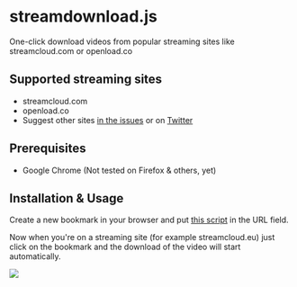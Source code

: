 # streamdownload.js
One-click download videos from popular streaming sites like streamcloud.com or openload.co

## Supported streaming sites
- streamcloud.com
- openload.co
- Suggest other sites [in the issues](https://github.com/navopw/streamdownload.js/issues) or on [Twitter](http://twitter.com/navopw)

## Prerequisites
- Google Chrome (Not tested on Firefox & others, yet)

## Installation & Usage
Create a new bookmark in your browser and put [this script](https://raw.githubusercontent.com/navopw/streamdownload.js/master/streamdownload.js) in the URL field.

Now when you're on a streaming site (for example streamcloud.eu) just click on the bookmark and the download of the video will start automatically.

![](https://pllx.eu/UtIw2t/JHfwYcy7NyDe2hCR)


